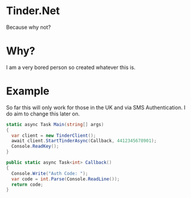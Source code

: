# Tinder.Net
Because why not?

# Why?
I am a very bored person so created whatever this is.

# Example
So far this will only work for those in the UK and via SMS Authentication. I do aim to change this later on.
```cs
static async Task Main(string[] args)
{
  var client = new TinderClient();
  await client.StartTinderAsync(Callback, 4412345678901);
  Console.ReadKey();
}

public static async Task<int> Callback()
{
  Console.Write("Auth Code: ");
  var code = int.Parse(Console.ReadLine());
  return code;
}
```
